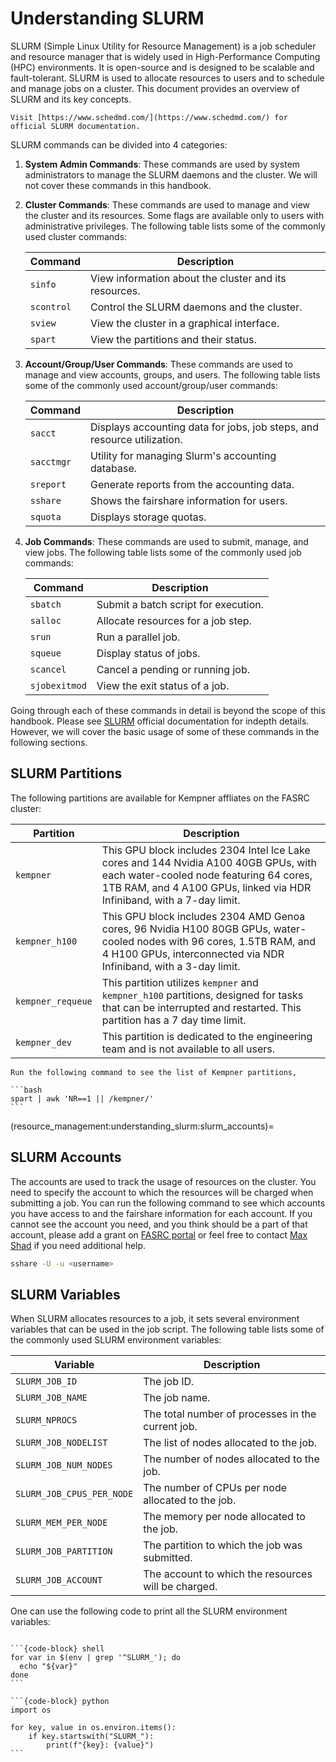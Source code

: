 # Understanding SLURM

SLURM (Simple Linux Utility for Resource Management) is a job scheduler and resource manager that is widely used in High-Performance Computing (HPC) environments. It is open-source and is designed to be scalable and fault-tolerant. SLURM is used to allocate resources to users and to schedule and manage jobs on a cluster. This document provides an overview of SLURM and its key concepts.

```{note}
Visit [https://www.schedmd.com/](https://www.schedmd.com/) for official SLURM documentation.
```

SLURM commands can be divided into 4 categories:

1. **System Admin Commands**: These commands are used by system administrators to manage the SLURM daemons and the cluster. We will not cover these commands in this handbook.
2. **Cluster Commands**: These commands are used to manage and view the cluster and its resources. Some flags are available only to users with administrative privileges. The following table lists some of the commonly used cluster commands:

    | Command | Description |
    |---------|-------------|
    | `sinfo` | View information about the cluster and its resources. |
    | `scontrol` | Control the SLURM daemons and the cluster. |
    | `sview` | View the cluster in a graphical interface. |
    | `spart` | View the partitions and their status. |

3. **Account/Group/User Commands**: These commands are used to manage and view accounts, groups, and users. The following table lists some of the commonly used account/group/user commands:

    | Command | Description |
    |---------|-------------|
    | `sacct` | Displays accounting data for jobs, job steps, and resource utilization. |
    | `sacctmgr` | Utility for managing Slurm's accounting database. |
    | `sreport` | Generate reports from the accounting data. |
    | `sshare` | Shows the fairshare information for users. |
    | `squota` | Displays storage quotas. |

4. **Job Commands**: These commands are used to submit, manage, and view jobs. The following table lists some of the commonly used job commands:

    | Command | Description |
    |---------|-------------|
    | `sbatch` | Submit a batch script for execution. |
    | `salloc` | Allocate resources for a job step. |
    | `srun` | Run a parallel job. |
    | `squeue` | Display status of jobs. |
    | `scancel` | Cancel a pending or running job. |
    | `sjobexitmod` | View the exit status of a job. |

Going through each of these commands in detail is beyond the scope of this handbook. Please see [SLURM](https://www.schedmd.com/) official documentation for indepth details. However, we will cover the basic usage of some of these commands in the following sections.


## SLURM Partitions

The following partitions are available for Kempner affliates on the FASRC cluster:

| Partition | Description |
|-----------|-------------|
| `kempner` | This GPU block includes 2304 Intel Ice Lake cores and 144 Nvidia A100 40GB GPUs, with each water-cooled node featuring 64 cores, 1TB RAM, and 4 A100 GPUs, linked via HDR Infiniband, with a 7-day limit.|
| `kempner_h100` | This GPU block includes 2304 AMD Genoa cores, 96 Nvidia H100 80GB GPUs, water-cooled nodes with 96 cores, 1.5TB RAM, and 4 H100 GPUs, interconnected via NDR Infiniband, with a 3-day limit. |
| `kempner_requeue` | This partition utilizes `kempner` and `kempner_h100` partitions, designed for tasks that can be interrupted and restarted. This partition has a 7 day time limit.|
| `kempner_dev` | This partition is dedicated to the engineering team and is not available to all users. |

````{tip}
Run the following command to see the list of Kempner partitions,

```bash
spart | awk 'NR==1 || /kempner/'
```
````

(resource_management:understanding_slurm:slurm_accounts)=
## SLURM Accounts

The accounts are used to track the usage of resources on the cluster. You need to specify the account to which the resources will be charged when submitting a job. You can run the following command to see which accounts you have access to and the fairshare information for each account. If you cannot see the account you need, and you think should be a part of that account, please add a grant on [FASRC portal](https://portal.rc.fas.harvard.edu/request/grants/add) or feel free to contact [Max Shad](mailto:max_shad@harvard.edu) if you need additional help.

```bash
sshare -U -u <username>
```

## SLURM Variables

When SLURM allocates resources to a job, it sets several environment variables that can be used in the job script. The following table lists some of the commonly used SLURM environment variables:

| Variable | Description |
|----------|-------------|
| `SLURM_JOB_ID` | The job ID. |
| `SLURM_JOB_NAME` | The job name. |
| `SLURM_NPROCS` | The total number of processes in the current job. |
| `SLURM_JOB_NODELIST` | The list of nodes allocated to the job. |
| `SLURM_JOB_NUM_NODES` | The number of nodes allocated to the job. |
| `SLURM_JOB_CPUS_PER_NODE` | The number of CPUs per node allocated to the job. |
| `SLURM_MEM_PER_NODE` | The memory per node allocated to the job. |
| `SLURM_JOB_PARTITION` | The partition to which the job was submitted. |
| `SLURM_JOB_ACCOUNT` | The account to which the resources will be charged. |

One can use the following code to print all the SLURM environment variables:

````{tab-set-code}

```{code-block} shell
for var in $(env | grep '^SLURM_'); do
  echo "${var}"
done
```

```{code-block} python
import os

for key, value in os.environ.items():
    if key.startswith("SLURM_"):
        print(f"{key}: {value}")
```

````












